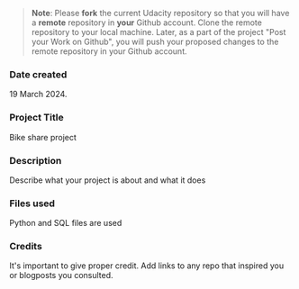 >**Note**: Please **fork** the current Udacity repository so that you will have a **remote** repository in **your** Github account. Clone the remote repository to your local machine. Later, as a part of the project "Post your Work on Github", you will push your proposed changes to the remote repository in your Github account.

### Date created
19 March 2024.

### Project Title
Bike share project

### Description
Describe what your project is about and what it does

### Files used
Python and SQL files are used

### Credits
It's important to give proper credit. Add links to any repo that inspired you or blogposts you consulted.

